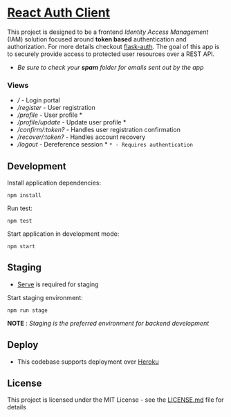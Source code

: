 # [React Auth Client](https://auth-client-cosmos.herokuapp.com/)

This project is designed to be a frontend *Identity Access Management* (IAM) solution focused around **token based** authentication and authorization. For more details checkout [flask-auth](https://github.com/EzraSingh/flask-auth). The goal of this app is to securely provide access to protected user resources over a REST API.

* *Be sure to check your **spam** folder for emails sent out by the app*

### Views

- */* - Login portal
- */register* - User registration
- */profile* - User profile *
- */profile/update* - Update user profile *
- */confirm/:token?* - Handles user registration confirmation
- */recover/:token?* - Handles account recovery
- */logout* - Dereference session *
`* - Requires authentication`

## Development

Install application dependencies:

`npm install`

Run test:

`npm test`

Start application in development mode:

`npm start`

## Staging

* [Serve](https://www.npmjs.com/package/serve) is required for staging

Start staging environment:

`npm run stage`

**NOTE** :
*Staging is the preferred environment for backend development*

## Deploy

* This codebase supports deployment over [Heroku](https://elements.heroku.com/buildpacks/chadwilken/compile-react-app)

## License

This project is licensed under the MIT License - see the [LICENSE.md](LICENSE.md) file for details
